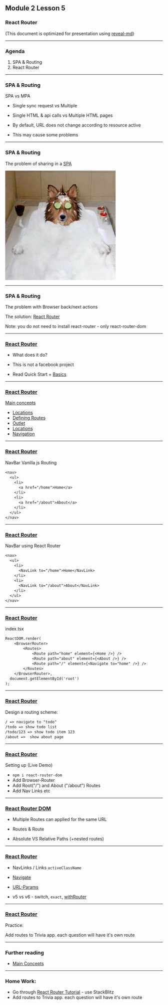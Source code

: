 ## Module 2 Lesson 5
### React Router
(This document is optimized for presentation using [reveal-md](https://github.com/webpro/reveal-md))

---
    
### Agenda
1. SPA & Routing
2. React Router

---

### SPA & Routing
SPA vs MPA
* Single sync request vs Multiple
<!-- .element: class="fragment" -->

* Single HTML & api calls vs Multiple HTML pages
<!-- .element: class="fragment" -->

* By default, URL does not change according to resource active
<!-- .element: class="fragment" -->

* This may cause some problems
<!-- .element: class="fragment" -->

---

### SPA & Routing

The problem of sharing in a [SPA](https://en.wikipedia.org/wiki/Single-page_application)

<img src="./assets/spa.jpg">
<!-- .element: class="fragment" -->

---

### SPA & Routing

The problem with Browser back/next actions 

The solution: [React Router](https://reactrouter.com/)
<!-- .element: class="fragment" -->

Note: you do not need to install react-router - only react-router-dom

---

### [React Router](https://reactrouter.com/)
* What does it do?
<!-- .element: class="fragment" -->

* This is not a facebook project
<!-- .element: class="fragment" -->

* Read Quick Start + [Basics](https://reactrouter.com/docs/en/v6/examples/basic)
<!-- .element: class="fragment" -->

---

### [React Router](https://reactrouter.com/)
[Main concepts](https://reactrouter.com/docs/en/v6/getting-started/concepts)

* [Locations](https://reactrouter.com/docs/en/v6/getting-started/concepts#locations)
* [Defining Routes](https://reactrouter.com/docs/en/v6/getting-started/concepts#defining-routes)
* [Outlet](https://reactrouter.com/docs/en/v6/getting-started/concepts#outlets)
* [Locations](https://reactrouter.com/docs/en/v6/getting-started/concepts#index-routes)
* [Navigation](https://reactrouter.com/docs/en/v6/getting-started/concepts#navigating)




---

### [React Router](https://reactrouter.com/)
NavBar Vanilla js Routing
```
<nav>
  <ul>
    <li>
      <a href="/home">Home</a>
    </li>
    <li>
      <a href="/about">About</a>
    </li>
  </ul>
</nav>

```

---

### [React Router](https://reactrouter.com/)
NavBar using  React Router
```
<nav>
  <ul>
    <li>
      <NavLink to="/home">Home</NavLink>
    </li>
    <li>
      <NavLink to="/about">About</NavLink>
    </li>
  </ul>
</nav>

```
---

### [React Router](https://reactrouter.com/)
index.tsx
```
ReactDOM.render(
	<BrowserRouter>
		<Routes>
			<Route path="home" element={<Home />} />
			<Route path="about" element={<About />} />
			<Route path="/" element={<Navigate to="home" />} />
		</Routes>
	</BrowserRouter>,
  document.getElementById('root')
);
```
---

### [React Router](https://reactrouter.com/)
Design a routing scheme:
```
/ => navigate to "todo"
/todo => show todo list
/todo/123 => show todo item 123
/about =>  show about page
```

---

### [React Router](https://reactrouter.com/)
Setting up (Live Demo)
* `npm i react-router-dom`
* Add Browser-Router
* Add Root("/") and About ("/about") Routes
* Add Nav Links etc

---

### [React Router DOM](https://github.com/ReactTraining/react-router)

* Multiple Routes can applied for the same URL
<!-- .element: class="fragment" -->

* Routes & Route
<!-- .element: class="fragment" -->

* Absolute VS Relative Paths (+nested routes)
<!-- .element: class="fragment" -->


---

### [React Router](https://reactrouter.com/)

* NavLinks / Links `activeClassName`

* [Navigate](https://reactrouter.com/docs/en/v6/getting-started/overview#navigation)

* [URL-Params](https://reactrouter.com/docs/en/v6/getting-started/overview#reading-url-parameters)

* v5 vs v6 - switch, `exact`, [withRouter](https://reacttraining.com/react-router/web/api/withRouter)

---

### [React Router](https://reactrouter.com/)
Practice:

Add routes to Trivia app. each question will have it's own route

---

### Further reading
* [Main Concepts](https://reactrouter.com/docs/en/v6/getting-started/concepts)

---
### Home Work:
* Go through [React Router Tutorial](https://reactrouter.com/docs/en/v6/getting-started/tutorial) - use StackBlitz
* Add routes to Trivia app. each question will have it's own route
